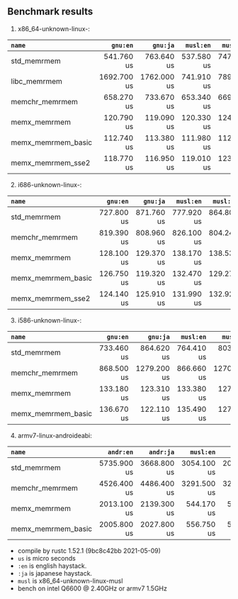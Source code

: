 ## Benchmark results

  1. x86_64-unknown-linux-:

|         `name`          |  `gnu:en`   |  `gnu:ja`   |  `musl:en`  |  `musl:ja`  |
|:------------------------|------------:|------------:|------------:|------------:|
| std_memrmem             |  541.760 us |  763.640 us |  537.580 us |  747.780 us |
| libc_memrmem            | 1692.700 us | 1762.000 us |  741.910 us |  789.600 us |
| memchr_memrmem          |  658.270 us |  733.670 us |  653.340 us |  669.100 us |
| memx_memrmem            |  120.790 us |  119.090 us |  120.330 us |  124.460 us |
| memx_memrmem_basic      |  112.740 us |  113.380 us |  111.980 us |  112.850 us |
| memx_memrmem_sse2       |  118.770 us |  116.950 us |  119.010 us |  123.590 us |

  2. i686-unknown-linux-:

|         `name`          |  `gnu:en`   |  `gnu:ja`   |  `musl:en`  |  `musl:ja`  |
|:------------------------|------------:|------------:|------------:|------------:|
| std_memrmem             |  727.800 us |  871.760 us |  777.920 us |  864.800 us |
| memchr_memrmem          |  819.390 us |  808.960 us |  826.100 us |  804.240 us |
| memx_memrmem            |  128.100 us |  129.370 us |  138.170 us |  138.530 us |
| memx_memrmem_basic      |  126.750 us |  119.320 us |  132.470 us |  129.270 us |
| memx_memrmem_sse2       |  124.140 us |  125.910 us |  131.990 us |  132.920 us |

  3. i586-unknown-linux-:

|         `name`          |  `gnu:en`   |  `gnu:ja`   |  `musl:en`  |  `musl:ja`  |
|:------------------------|------------:|------------:|------------:|------------:|
| std_memrmem             |  733.460 us |  864.620 us |  764.410 us |  803.260 us |
| memchr_memrmem          |  868.500 us | 1279.200 us |  866.660 us | 1270.500 us |
| memx_memrmem            |  133.180 us |  123.310 us |  133.380 us |  127.490 us |
| memx_memrmem_basic      |  136.670 us |  122.110 us |  135.490 us |  127.900 us |

  4. armv7-linux-androideabi:

|         `name`          |  `andr:en`  |  `andr:ja`  |  `musl:en`  |  `musl:ja`  |
|:------------------------|------------:|------------:|------------:|------------:|
| std_memrmem             | 5735.900 us | 3668.800 us | 3054.100 us | 2006.900 us |
| memchr_memrmem          | 4526.400 us | 4486.400 us | 3291.500 us | 3245.300 us |
| memx_memrmem            | 2013.100 us | 2139.300 us |  544.170 us |  534.090 us |
| memx_memrmem_basic      | 2005.800 us | 2027.800 us |  556.750 us |  542.600 us |


- compile by rustc 1.52.1 (9bc8c42bb 2021-05-09)
- `us` is micro seconds
- `:en` is english haystack.
- `:ja` is japanese haystack.
- `musl` is x86_64-unknown-linux-musl
- bench on intel Q6600 @ 2.40GHz or armv7 1.5GHz
